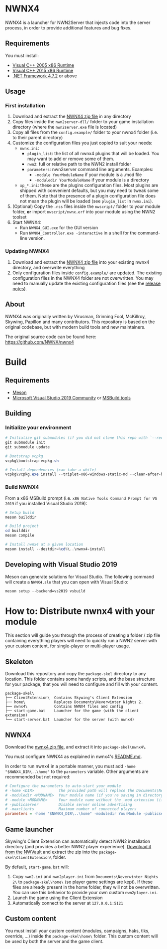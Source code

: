 
# NWNX4

NWNX4 is a launcher for NWN2Server that injects code into the server process,
in order to provide additional features and bug fixes.

## Requirements
You must install:
- [Visual C++ 2005 x86 Runtime](https://download.microsoft.com/download/8/B/4/8B42259F-5D70-43F4-AC2E-4B208FD8D66A/vcredist_x86.EXE) <!-- xp_bugfix -->
- [Visual C++ 2015 x86 Runtime](https://download.microsoft.com/download/9/3/F/93FCF1E7-E6A4-478B-96E7-D4B285925B00/vc_redist.x86.exe) <!-- msvc 2019 -->
- [.NET Framework 4.7.2](https://download.visualstudio.microsoft.com/download/pr/1f5af042-d0e4-4002-9c59-9ba66bcf15f6/124d2afe5c8f67dfa910da5f9e3db9c1/ndp472-kb4054531-web.exe) or above <!-- xp_bugfix -->

## Usage

### First installation

1. Download and extract the [NWNX4 zip
   file](https://github.com/nwn2dev/nwnx4/releases) in any directory
2. Copy files inside the `nwn2server-dll/` folder to your game installation
   directory (where the `nwn2server.exe` file is located)
3. Copy all files from the `config.example/` folder to your nwnx4 folder (i.e.
   to their parent directory)
4. Customize the configuration files you just copied to suit your needs:
    - `nwnx.ini`:
        + `plugin_list`: the list of all nwnx4 plugins that will be loaded.
          You may want to add or remove some of them.
        + `nwn2`: full or relative path to the NWN2 install folder
        + `parameters`: nwn2server command line arguments. Examples:
            * `-module YourModuleName` if your module is a .mod file
            * `-moduledir YourModuleName` if your module is a directory
    - `xp_*.ini`: these are the plugins configuration files. Most plugins are
      shipped with convenient defaults, but you may need to tweak some of
      them. Note that the presence of a plugin configuration file does not
      mean the plugin will be loaded (see `plugin_list` in `nwnx.ini`).
5. (Optional) Copy the `.nss` files inside the `nwscript/` folder to your
   module folder, **or** import `nwscript/nwnx.erf` into your module using the
   NWN2 toolset
6. Start NWNX4:
    + Run `NWNX4_GUI.exe` for the GUI version
    + Run `NWNX4_Controller.exe -interactive` in a shell for the command-line
      version.

### Updating NWNX4

1. Download and extract the [NWNX4 zip
   file](https://github.com/nwn2dev/nwnx4/releases) into your existing nwnx4
   directory, and overwrite everything
2. Only configuration files inside `config.example/` are updated. The existing
   configuration files in the NWNX4 folder are not overwritten. You may need
   to manually update the existing configuration files (see the [release
   notes](https://github.com/nwn2dev/nwnx4/releases)).

## About

NWNX4 was originally written by Virusman, Grinning Fool, McKillroy, Skywing,
Papillon and many contributors. This repository is based on the original
codebase, but with modern build tools and new maintainers.

The original source code can be found here: https://github.com/NWNX/nwnx4

# Build

## Requirements

- [Meson](https://github.com/mesonbuild/meson/releases)
- [Microsoft Visual Studio 2019
  Community](https://visualstudio.microsoft.com/downloads/#visual-studio-community-2019)
  or [MSBuild
  tools](https://visualstudio.microsoft.com/fr/downloads/?q=build+tools)

## Building

### Initialize your environment

```powershell
# Initialize git submodules (if you did not clone this repo with `--recurse`)
git submodule init
git submodule update

# Bootstrap vcpkg
vcpkg\bootstrap-vcpkg.sh

# Install dependencies (can take a while)
vcpkg\vcpkg.exe install --triplet=x86-windows-static-md --clean-after-build
```

### Build NWNX4

From a x86 MSBuild prompt (i.e. `x86 Native Tools Command Prompt for VS 2019` if you installed Visual Studio 2019):
```powershell
# Setup build
meson builddir

# Build project
cd builddir
meson compile

# Install nwnx4 at a given location
meson install --destdir=%cd%\..\nwnx4-install
```


## Developing with Visual Studio 2019

Meson can generate solutions for Visual Studio. The following command will
create a `NWNX4.sln` that you can open with Visual Studio:
```ps
meson setup --backend=vs2019 vsbuild
```


# How to: Distribute nwnx4 with your module

This section will guide you through the process of creating a folder / zip
file containing everything players will need to quickly run a NWN2 server with
your custom content, for single-player or multi-player usage.

## Skeleton

Download this repository and copy the `package-skel` directory to any
location. This folder contains some handy scripts, and the base structure for
your package, that you will need to configure and fill with your content.

```
package-skel\
├── ClientExtension\  Contains Skywing's Client Extension
├── home\             Replaces Documents\Neverwinter Nights 2.
├── nwnx4\            Contains NWNX4 files and config
├── start-game.bat    Launcher for the game (with the client extension)
└── start-server.bat  Launcher for the server (with nwnx4)
```

## NWNX4

Download the [nwnx4 zip file](https://github.com/nwn2dev/nwnx4/releases), and
extract it into `package-skel\nwnx4\`.

You must configure NWNX4 as explained in nwnx4's
[README.md](https://github.com/nwn2dev/nwnx4#first-installation).

In order to run nwnx4 in a portable manner, you must add `-home
"$NWNX4_DIR\..\home"` to the `parameters` variable. Other arguments are
recommended but not required:

```ini
# Configure the parameters to auto-start your module
# -home <DIR>           The provided path will replace the Documents\Neverwinter Nights 2\ folder
# -moduledir <MODNAME>  Your module name (if you're saving in directory mode)
# -module <MODNAME>     Your module name without the .mod extension (if you're not in directory mode)
# -publicserver         Disable server online advertising
# -maxclients           Maximum number of connected players
parameters = -home "$NWNX4_DIR\..\home" -moduledir YourModule -publicserver 0 -maxclients 1
```

## Game launcher

Skywing's Client Extension can automatically detect NWN2 installation
directory (and provides a better NWN2 player experience). [Download it from
the
NWVault](https://neverwintervault.org/project/nwn2/other/nwn2-client-extension)
and extract the zip into the `package-skel\ClientExtension\` folder.

By default, `start-game.bat` will:
1. Copy `nwn2.ini` and `nwn2player.ini` from `Documents\Neverwinter Nights 2\`
   to `package-skel\home\` (so player game settings are kept). If these files
   are already present in the home folder, they will not be overwritten. You
   can use this behavior to provide your own custom `nwn2player.ini`.
2. Launch the game using the Client Extension
3. Automatically connect to the server at `127.0.0.1:5121`


## Custom content

You must install your custom content (modules, campaigns, haks, tlks,
override, ...) inside the `package-skel\home\` folder. This custom content
will be used by both the server and the game client.
